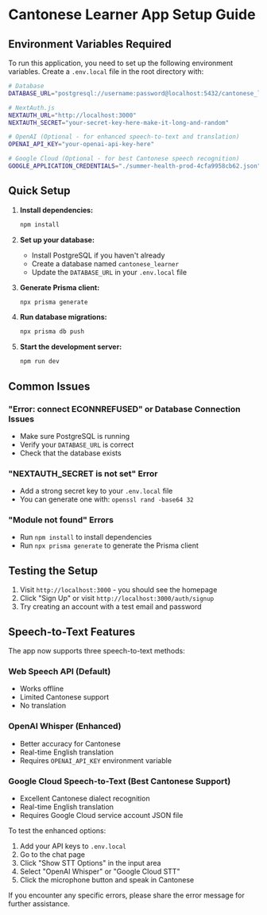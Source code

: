 # Cantonese Learner App Setup Guide

## Environment Variables Required

To run this application, you need to set up the following environment variables. Create a `.env.local` file in the root directory with:

```bash
# Database
DATABASE_URL="postgresql://username:password@localhost:5432/cantonese_learner"

# NextAuth.js
NEXTAUTH_URL="http://localhost:3000"
NEXTAUTH_SECRET="your-secret-key-here-make-it-long-and-random"

# OpenAI (Optional - for enhanced speech-to-text and translation)
OPENAI_API_KEY="your-openai-api-key-here"

# Google Cloud (Optional - for best Cantonese speech recognition)
GOOGLE_APPLICATION_CREDENTIALS="./summer-health-prod-4cfa9958cb62.json"
```

## Quick Setup

1. **Install dependencies:**
   ```bash
   npm install
   ```

2. **Set up your database:**
   - Install PostgreSQL if you haven't already
   - Create a database named `cantonese_learner`
   - Update the `DATABASE_URL` in your `.env.local` file

3. **Generate Prisma client:**
   ```bash
   npx prisma generate
   ```

4. **Run database migrations:**
   ```bash
   npx prisma db push
   ```

5. **Start the development server:**
   ```bash
   npm run dev
   ```

## Common Issues

### "Error: connect ECONNREFUSED" or Database Connection Issues
- Make sure PostgreSQL is running
- Verify your `DATABASE_URL` is correct
- Check that the database exists

### "NEXTAUTH_SECRET is not set" Error
- Add a strong secret key to your `.env.local` file
- You can generate one with: `openssl rand -base64 32`

### "Module not found" Errors
- Run `npm install` to install dependencies
- Run `npx prisma generate` to generate the Prisma client

## Testing the Setup

1. Visit `http://localhost:3000` - you should see the homepage
2. Click "Sign Up" or visit `http://localhost:3000/auth/signup`
3. Try creating an account with a test email and password

## Speech-to-Text Features

The app now supports three speech-to-text methods:

### Web Speech API (Default)
- Works offline
- Limited Cantonese support
- No translation

### OpenAI Whisper (Enhanced)
- Better accuracy for Cantonese
- Real-time English translation
- Requires `OPENAI_API_KEY` environment variable

### Google Cloud Speech-to-Text (Best Cantonese Support)
- Excellent Cantonese dialect recognition
- Real-time English translation
- Requires Google Cloud service account JSON file

To test the enhanced options:
1. Add your API keys to `.env.local`
2. Go to the chat page
3. Click "Show STT Options" in the input area
4. Select "OpenAI Whisper" or "Google Cloud STT"
5. Click the microphone button and speak in Cantonese

If you encounter any specific errors, please share the error message for further assistance.
